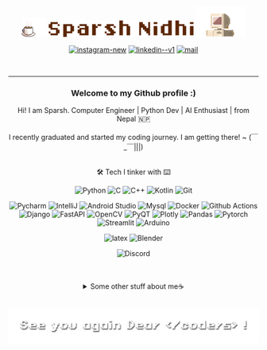 <div align="center">
<img src="./assets/coffee_padded.gif" alt="Coffee" width="10%"/>
<img src="./assets/name.png" alt="Sparsh Nidhi" width="58%"/>
<img src="./assets/retro-pc-brown.gif" alt="Retro Pc" width="20%"/>
</div>

<div align="center">
    <p>
      <a href="https://www.instagram.com/high_on_caffiene"><img width="18" height="18" src="https://img.icons8.com/461212/material-rounded/18/instagram-new.png" alt="instagram-new"/></a>
      <a href="https://www.linkedin.com/in/sparsh-nidhi-74381915a "><img width="18" height="18" src="https://img.icons8.com/461212/material-rounded/18/linkedin--v1.png" alt="linkedin--v1"/></a>
      <a href="mailto:sparsh123nidhi@gmail.com"><img width="18" height="18" src="https://img.icons8.com/461212/material-rounded/18/mail.png" alt="mail"/></a>
    </p>
  </div>

<br>

---

<div align="center">
<h3>
Welcome to my Github profile :)
</h3>
</p>
</div>

<div align= "center">    
    Hi! I am Sparsh. Computer Engineer | Python Dev | AI Enthusiast | from Nepal 🇳🇵
  <br>
  <br>
    I recently graduated and started my coding journey. I am getting there! ~ (￣_￣|||)
  <br>
  <br>
</div>

<div align="center">

🛠️ Tech I tinker with ⌨️

![Python](https://img.shields.io/badge/%E2%80%8E%E2%80%8E%20-Python-5c423b?style=flat-square&logo=python&logoColor=fff0db)
![C](https://img.shields.io/badge/%E2%80%8E%E2%80%8E%20-C-5c423b?style=flat-square&logo=c&logoColor=fff0db)
![C++](https://img.shields.io/badge/%E2%80%8E%E2%80%8E%20-C%2B%2B-5c423b?style=flat-square&logo=c%2B%2B&logoColor=fff0db)
![Kotlin](https://img.shields.io/badge/%E2%80%8E%E2%80%8E%20-Kotlin-5c423b?style=flat-square&logo=kotlin&logoColor=fff0db)
![Git](https://img.shields.io/badge/%E2%80%8E%E2%80%8E%20-git-5c423b?style=flat-square&logo=git&logoColor=fff0db)

![Pycharm](https://img.shields.io/badge/IDE-Pycharm-a69279?style=flat-square&logo=pycharm&logoColor=fff0db)
![IntelliJ](https://img.shields.io/badge/IDE-IntelliJ-a69279?style=flat-square&logo=intellijidea&logoColor=fff0db)
![Android Studio](https://img.shields.io/badge/IDE-Android%20Studio-a69279?style=flat-square&logo=androidstudio&logoColor=fff0db)
![Mysql](https://img.shields.io/badge/Database-MySQL-a69279?style=flat-square&logo=mysql&logoColor=fff0db)
![Docker](https://img.shields.io/badge/Tools-Docker-a69279?style=flat-square&logo=docker&logoColor=fff0db)
![Github Actions](https://img.shields.io/badge/Tools-GitHub%20Actions-a69279?style=flat-square&logo=githubactions&logoColor=fff0db)
![Django](https://img.shields.io/badge/Library-Django-a69279?style=flat-square&logo=django&logoColor=fff0db)
![FastAPI](https://img.shields.io/badge/Library-FastAPI-a69279?style=flat-square&logo=fastapi&logoColor=fff0db)
![OpenCV](https://img.shields.io/badge/Library-OpenCV-a69279?style=flat-square&logo=opencv&logoColor=fff0db)
![PyQT](https://img.shields.io/badge/Library-PyQt-a69279?style=flat-square&logo=qt&logoColor=fff0db)
![Plotly](https://img.shields.io/badge/Library-Plotly-a69279?style=flat-square&logo=plotly&logoColor=fff0db)
![Pandas](https://img.shields.io/badge/Library-Pandas-a69279?style=flat-square&logo=pandas&logoColor=fff0db)
![Pytorch](https://img.shields.io/badge/Library-Pytorch-a69279?style=flat-square&logo=pytorch&logoColor=fff0db)
![Streamlit](https://img.shields.io/badge/Library-Streamlit-a69279?style=flat-square&logo=streamlit&logoColor=fff0db)
![Arduino](https://img.shields.io/badge/Hardware-Arduino-a69279?style=flat-square&logo=arduino&logoColor=fff0db)

![latex](https://img.shields.io/badge/PDF-Latex-a69279?style=flat-square&logo=latex&logoColor=fff0db)
![Blender](https://img.shields.io/badge/3D-Blender-a69279?style=flat-square&logo=blender&logoColor=fff0db)

![Discord](https://img.shields.io/badge/Discord-Chocolate_Wafer%238409-F5EBDD?style=for-the-badge&logo=discord&logoColor=fff0db&labelColor=5865F2)

<br>
<br>
<details>
  <summary>Some other stuff about me☕</summary>
  <br>
<p align ="center">

![Sparsh's Github Stats](https://github-readme-stats.vercel.app/api?username=chocolatewafer&show_icons=true&count_private=true&include_all_commits=true&theme=transparent) [![Top Langs](https://github-readme-stats.vercel.app/api/top-langs/?username=chocolatewafer&layout=compact&theme=transparent)](https://github.com/anuraghazra/github-readme-stats)

</p>


---

### Education

**🎓Bachelors in Computer Engineering** - Kathmandu Engineering College, Ktm

**🧪A Levels with Computer Science and Maths Major** - Saint Xavier's College, Ktm

### Papers

[AI Content Detection](https://www.nepjol.info/index.php/kjse/article/view/78343)

### Clubs

KEC Robotics Club **President** *2023-24*  
KEC Robotics Club **Event Manager** *2022-23*  
SXC A-Levels Society **Treasurer** *2017-18*

### I am into

[Art](https://www.instagram.com/artsybun_/) | Guitar | [Photography](https://www.instagram.com/high_on_caffiene/) | Basketball | Anime

Do checkout my blog: (Doesn't Exist Yet)

</div>

<div align ="center">
<br>

![See you](/assets/see_you.png)

</div>

<!--
**chocolatewafer/chocolatewafer** is a ✨ _special_ ✨ repository because its `README.md` (this file) appears on your GitHub profile.

Here are some ideas to get you started:

- 🔭 I’m currently working on ...
- 🌱 I’m currently learning ...
- 👯 I’m looking to collaborate on ...
- 🤔 I’m looking for help with ...
- 💬 Ask me about ...
- 📫 How to reach me: ...
- 😄 Pronouns: ...
- ⚡ Fun fact: ...
-->
